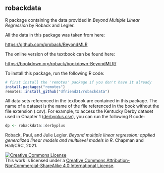 ## robackdata

R package containing the data provided in *Beyond Multiple Linear Regression* by Roback and Legler.

All the data in this package was taken from here:

<https://github.com/proback/BeyondMLR>

The online version of the textbook can be found here:

<https://bookdown.org/roback/bookdown-BeyondMLR/>


To install this package, run the following R code:

```r
# first install the 'remotes' package if you don't have it already
install.packages("remotes")
remotes::install_github("dfriend21/robackdata")
```

All data sets referenced in the textbook are contained in this package. The name of a dataset is the name of the file referenced in the book without the file extension (.csv). For example, to access the Kentucky Derby dataset used in Chapter 1 ([derbyplus.csv](https://github.com/proback/BeyondMLR/blob/master/data/derbyplus.csv)), you can run the following R code:

```r
dp <- robackdata::derbyplus
```

Roback, Paul, and Julie Legler. *Beyond multiple linear regression: applied generalized linear models and multilevel models in R*. Chapman and Hall/CRC, 2021.

<a rel="license" href="http://creativecommons.org/licenses/by-nc-sa/4.0/"><img alt="Creative Commons License" style="border-width:0" src="https://i.creativecommons.org/l/by-nc-sa/4.0/88x31.png" /></a><br />This work is licensed under a <a rel="license" href="http://creativecommons.org/licenses/by-nc-sa/4.0/">Creative Commons Attribution-NonCommercial-ShareAlike 4.0 International License</a>.